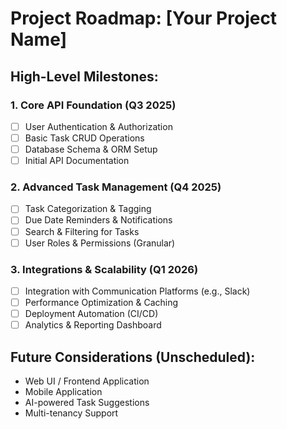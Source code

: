 # Project Roadmap: [Your Project Name]

## High-Level Milestones:

### 1. Core API Foundation (Q3 2025)
- [ ] User Authentication & Authorization
- [ ] Basic Task CRUD Operations
- [ ] Database Schema & ORM Setup
- [ ] Initial API Documentation

### 2. Advanced Task Management (Q4 2025)
- [ ] Task Categorization & Tagging
- [ ] Due Date Reminders & Notifications
- [ ] Search & Filtering for Tasks
- [ ] User Roles & Permissions (Granular)

### 3. Integrations & Scalability (Q1 2026)
- [ ] Integration with Communication Platforms (e.g., Slack)
- [ ] Performance Optimization & Caching
- [ ] Deployment Automation (CI/CD)
- [ ] Analytics & Reporting Dashboard

## Future Considerations (Unscheduled):
- Web UI / Frontend Application
- Mobile Application
- AI-powered Task Suggestions
- Multi-tenancy Support